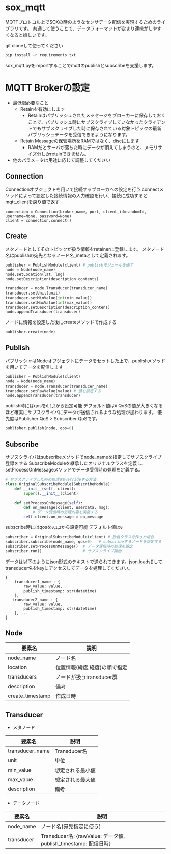 # sox_mqtt

MQTTプロトコル上でSOXの時のようなセンサデータ配信を実現するためのライブラリです。
共通して使うことで、データフォーマットが定まり連携がしやすくなると嬉しいです。

git cloneして使ってください

```
pip install -r requirements.txt
```
sox_mqtt.pyをimportすることでmqttのpublishとsubscribeを支援します。

# MQTT Brokerの設定
- 最低限必要なこと
  - Retainを有効にします
    - Retainはパブリッシュされたメッセージをブローカーに保存しておくことで、パブリッシュ時にサブスクライブしていなかったクライアントでもサブスクライブした時に保存されている対象トピックの最新パブリッシュデータを受信できるようになります。
  - Retain Messageの保管場所をRAMではなく、discにします
    - RAMだとサーバが落ちた時にデータが消えてしまうのと、メモリサイズ分しかretainできません。
- 他のパラメータは用途に応じて調整してください

## Connection
Connectionオブジェクトを用いて接続するブローカへの設定を行う
connectメソッドによって設定した接続情報の入力確認を行い、接続に成功するとmqtt_clientを戻り値で返す
```
connection = Connection(broker_name, port, client_id=randomId, username=None, password=None)
client = connection.connect()
```


## Create
メタノードとしてそのトピックが扱う情報をretainerに登録します。
メタノード名はpublishの宛先となるノード名_metaとして定義されます。

```python:create.py
publisher = PublishModule(client) # publishモジュールを通す
node = Node(node_name)
node.setLocation(lat, lng)
node.setDescription(description_contents)
```

``` python:create.py
transducer = node.Transducer(transducer_name)
transducer.setUnit(unit)
transducer.setMinValue(int(min_value))
transducer.setMaxValue(int(max_value))
transducer.setDescription(description_contens)
node.appendTransducer(transducer)
```

ノードに情報を設定した後にcreateメソッドで作成する
``` python
publisher.create(node)
```


## Publish
パブリッシャはNodeオブジェクトにデータをセットした上で、publishメソッドを用いてデータを配信します

``` python:publisher.py
publisher = PublishModule(client)
node = Node(node_name)
transducer = node.Transducer(transducer_name)
transducer.setRawValue(value) # 値を設定する
node.appendTransducer(transducer)
```

publish時にはqosを`0`,`1`,`2`から設定可能
デフォルト値は`0`
QoSの値が大きくなるほど確実にサブスクライバにデータが送信されるような処理が加わります。
優先度はPublisher QoS > Subscriber QoSです。
``` python:publisher.py
publisher.publish(node, qos=0)
```

## Subscribe
サブスクライバはsubscribeメソッドでnode_nameを指定してサブスクライブ登録をする
SubscribeModuleを継承したオリジナルクラスを定義し、setProcessOnMessageメソッドでデータ受信時の処理を定義する。

``` python:subscriber.py
# サブスクライブした時の処理をOverrideする方法
class OriginalSubscribeModule(SubscribeModule):
    def __init__(self, client):
        super().__init__(client)

    def setProcessOnMessage(self):
        def on_message(client, userdata, msg):
            # データ受信時の処理内容を実装する
        self.client.on_message = on_message
```

subscribe時にはqosを`0`,`1`,`2`から設定可能
デフォルト値は`0`

``` python:subscriber.py
subscriber = OriginalSubscribeModule(client) # 独自クラスを作った場合
subscriber.subscribe(node_name, qos=0)   # subscribeするノードを指定する
subscriber.setProcessOnMessage()  # データ受信時の処理を設定
subscriber.run()                  # サブスクライブ開始
```

データは以下のようにjson形式のテキストで送られてきます。json.loads()してtransducer名をkeyにアクセスしてデータを処理してください。
```
{
    transducer1_name : {
        raw_value: value,
        publish_timestamp: str(datetime)  
    },
   transducer2_name : {
        raw_value: value,
        publish_timestamp: str(datetime)  
    }, ... 
}
```


## Node
|要素名|説明|
|----|----|
|node_name|ノード名|
|location|位置情報(緯度,経度)の順で指定|
|transducers|ノードが扱うtransducer群|
|description|備考|
|create_timestamp|作成日時|

## Transducer
- メタノード


|要素名|説明|
|----|----|
|transducer_name|Transducer名|
|unit|単位|
|min_value|想定される最小値|
|max_value|想定される最大値|
|description|備考|

- データノード

|要素名|説明|
|----|----|
|node_name|ノード名(宛先指定に使う)|
|transducer|Transducer名: {rawValue: データ値, publish_timestamp: 配信日時} |